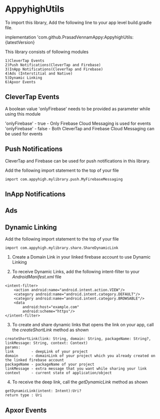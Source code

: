 # AppyhighUtils

To import this library, Add the following line to your app level build.gradle file.

implementation 'com.github.PrasadVennamAppy:AppyhighUtils:{latestVersion}

This library consists of following modules

    1)CleverTap Events
    2)Push Notifications(CleverTap and Firebase)
    3)InApp Notifications(CleverTap and Firebase)
    4)Ads (Interstitial and Native)
    5)Dynamic Linking
    6)Apxor Events
  
## CleverTap Events

A boolean value 'onlyFirebase' needs to be provided as parameter while using this module

'onlyFirebase'  - true  - Only Firebase Cloud Messaging is used for events
'onlyFirebase'  - false - Both CleverTap and Firebase Cloud Messaging can be used for events

## Push Notifications

CleverTap and Firebase can be used for push notifications in this library.

Add the following import statement to the top of your file  

```
import com.appyhigh.mylibrary.push.MyFirebaseMessaging

```


## InApp Notifications

## Ads

## Dynamic Linking

Add the following import statement to the top of your file  

```
import com.appyhigh.mylibrary.share.ShareDynamicLink

```
1. Create a Domain Link in your linked firebase account to use Dynamic Linking

2. To receive Dynamic Links, add the following intent-filter to your *AndroidManifest.xml* file

```
<intent-filter>
    <action android:name="android.intent.action.VIEW"/>
    <category android:name="android.intent.category.DEFAULT"/>
    <category android:name="android.intent.category.BROWSABLE"/>
    <data
        android:host="example.com"
        android:scheme="https"/>
</intent-filter>
```

3. To create and share dynamic links that opens the link on your app, call the *createShortLink* method as shown
```
createShortLink(link: String, domain: String, packageName: String?, linkMessage: String, context: Context)
params:
link        - deepLink of your project
domain      - domainLink of your project which you already created on the linked firebase account
packageName - packageName of your project
linkMessage - extra message that you want while sharing your link
context     - current state of application/object

```

4. To receive the deep link, call the *getDynamicLink* method as shown
```
getDynamicLink(intent: Intent):Uri?
return type : Uri
```
  

## Apxor Events


